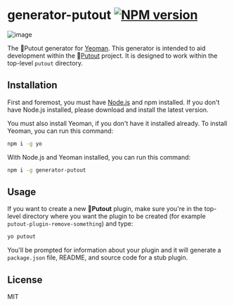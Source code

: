 # generator-putout [![NPM version](https://img.shields.io/npm/v/generator-putout.svg?style=flat)](https://npmjs.org/package/generator-putout)

![image](https://user-images.githubusercontent.com/1573141/187409656-fdd6a1f6-3ae2-4752-a30e-a8420011fcdd.png)

The 🐊Putout generator for [Yeoman](https://yeoman.io/). This generator is intended to aid development within the 🐊[Putout](https://github.com/coderaiser/putout) project. It is designed to work within the top-level `putout` directory.

## Installation

First and foremost, you must have [Node.js](https://nodejs.org/) and npm installed. If you don't have Node.js installed, please download and install the latest version.

You must also install Yeoman, if you don't have it installed already. To install Yeoman, you can run this command:

```sh
npm i -g yo
```

With Node.js and Yeoman installed, you can run this command:

```sh
npm i -g generator-putout
```

## Usage

If you want to create a new **🐊Putout** plugin, make sure you're in the top-level directory where you want the plugin to be created (for example `putout-plugin-remove-something`) and type:

```sh
yo putout
```

You'll be prompted for information about your plugin and it will generate a `package.json` file, README, and source code for a stub plugin.

## License

MIT

